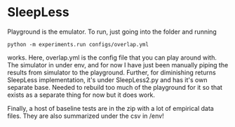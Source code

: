 # SleepLess

Playground is the emulator. To run, just going into the folder and running

```
python -m experiments.run configs/overlap.yml
```

works. Here, overlap.yml is the config file that you can play around with. The simulator in under env, and for now I have just been manually piping the results from simulator to the playground. Further, for diminishing returns SleepLess implementation, it's under SleepLess2.py and has it's own separate base. Needed to rebuild too much of the playground for it so that exists as a separate thing for now but it does work.

Finally, a host of baseline tests are in the zip with a lot of empirical data files. They are also summarized under the csv in /env!
